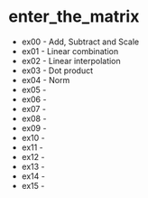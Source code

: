 # enter_the_matrix

- ex00 - Add, Subtract and Scale
- ex01 - Linear combination
- ex02 - Linear interpolation
- ex03 - Dot product
- ex04 - Norm
- ex05 -
- ex06 -
- ex07 -
- ex08 - 
- ex09 -
- ex10 -
- ex11 -
- ex12 -
- ex13 -
- ex14 -
- ex15 -
